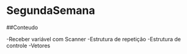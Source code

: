 # SegundaSemana
##Conteudo

-Receber variável com Scanner
-Estrutura de repetição
-Estrutura de controle
-Vetores

